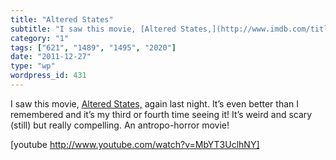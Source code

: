 ```yaml
---
title: "Altered States"
subtitle: "I saw this movie, [Altered States,](http://www.imdb.com/title/tt0080360/) again last night. It’s eve..."
category: "1"
tags: ["621", "1489", "1495", "2020"]
date: "2011-12-27"
type: "wp"
wordpress_id: 431
---
```

I saw this movie, [Altered States,](http://www.imdb.com/title/tt0080360/) again last night. It’s even better than I remembered and it’s my third or fourth time seeing it! It’s weird and scary (still) but really compelling. An antropo-horror movie!

[youtube http://www.youtube.com/watch?v=MbYT3UclhNY]